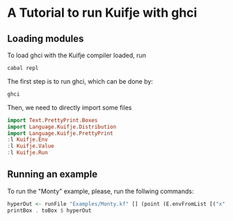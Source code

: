 # A Tutorial to run Kuifje with ghci 

## Loading modules

To load ghci with the Kuifje compiler loaded, run
```sh
cabal repl
```

The first step is to run ghci, which can be done by:
```sh
ghci
```

Then, we need to directly import some files

```haskell
import Text.PrettyPrint.Boxes
import Language.Kuifje.Distribution
import Language.Kuifje.PrettyPrint
:l Kuifje.Env
:l Kuifje.Value
:l Kuifje.Run
```

## Running an example

To run the "Monty" example, please, run the follwing commands:

```haskell
hyperOut <- runFile "Examples/Monty.kf" [] (point (E.envFromList [("x", R 0)]))
printBox . toBox $ hyperOut
```
